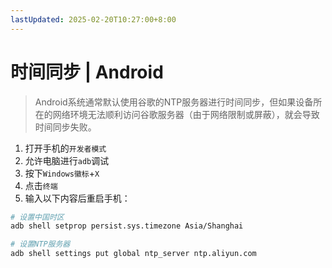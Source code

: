 ```yaml
---
lastUpdated: 2025-02-20T10:27:00+8:00
---
```


# 时间同步 | Android

> Android系统通常默认使用谷歌的NTP服务器进行时间同步，但如果设备所在的网络环境无法顺利访问谷歌服务器（由于网络限制或屏蔽），就会导致时间同步失败。

1. 打开手机的`开发者模式`
2. 允许电脑进行`adb`调试
3. 按下`Windows徽标`+`X`
4. 点击`终端`
5. 输入以下内容后重启手机：

```bash
# 设置中国时区
adb shell setprop persist.sys.timezone Asia/Shanghai

# 设置NTP服务器
adb shell settings put global ntp_server ntp.aliyun.com
```
